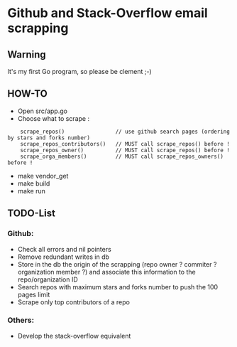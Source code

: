 
Github and Stack-Overflow email scrapping
=========================================

## Warning

It's my first Go program, so please be clement ;-)

## HOW-TO

- Open src/app.go
- Choose what to scrape :

```
	scrape_repos()                // use github search pages (ordering by stars and forks number)
	scrape_repos_contributors()   // MUST call scrape_repos() before !
	scrape_repos_owner()          // MUST call scrape_repos() before !
	scrape_orga_members()         // MUST call scrape_repos_owners() before !
```

- make vendor_get
- make build
- make run

## TODO-List

### Github:

- Check all errors and nil pointers
- Remove redundant writes in db
- Store in the db the origin of the scrapping (repo owner ? commiter ? organization member ?) and associate this information to the repo/organization ID
- Search repos with maximum stars and forks number to push the 100 pages limit
- Scrape only top contributors of a repo

### Others:

- Develop the stack-overflow equivalent

